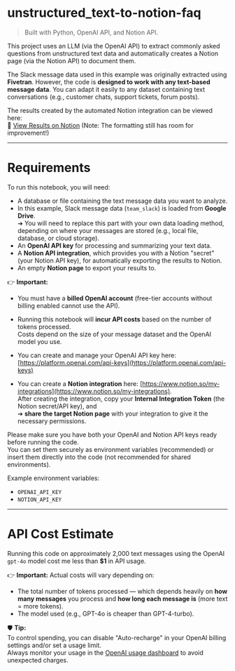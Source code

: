 # unstructured_text-to-notion-faq

> Built with Python, OpenAI API, and Notion API.

This project uses an LLM (via the OpenAI API) to extract commonly asked questions from unstructured text data and automatically creates a Notion page (via the Notion API) to document them.

The Slack message data used in this example was originally extracted using **Fivetran**.  However, the code is **designed to work with any text-based message data**. You can adapt it easily to any dataset containing text conversations (e.g., customer chats, support tickets, forum posts).

The results created by the automated Notion integration can be viewed here:  
🔗 [View Results on Notion](https://www.notion.so/Results-of-LLM-text-analysis-with-automated-Notion-Integration-1afd8cbfdbfd805d867bd9c9cb36e5d5)
(Note: The formatting still has room for improvement!)

---

# Requirements

To run this notebook, you will need:

- A database or file containing the text message data you want to analyze.
- In this example, Slack message data (`team_slack`) is loaded from **Google Drive**.  
  ➔ You will need to replace this part with your own data loading method, depending on where your messages are stored (e.g., local file, database, or cloud storage).
- An **OpenAI API key** for processing and summarizing your text data.
- A **Notion API integration**, which provides you with a Notion "secret" (your Notion API key), for automatically exporting the results to Notion.
- An empty **Notion page** to export your results to.

👉 **Important:**  
- You must have a **billed OpenAI account** (free-tier accounts without billing enabled cannot use the API).
- Running this notebook will **incur API costs** based on the number of tokens processed.  
  Costs depend on the size of your message dataset and the OpenAI model you use.
- You can create and manage your OpenAI API key here: [https://platform.openai.com/api-keys](https://platform.openai.com/api-keys)

- You can create a **Notion integration** here: [https://www.notion.so/my-integrations](https://www.notion.so/my-integrations).  
  After creating the integration, copy your **Internal Integration Token** (the Notion secret/API key), and  
  ➔ **share the target Notion page** with your integration to give it the necessary permissions.

Please make sure you have both your OpenAI and Notion API keys ready before running the code.  
You can set them securely as environment variables (recommended) or insert them directly into the code (not recommended for shared environments).

Example environment variables:
- `OPENAI_API_KEY`
- `NOTION_API_KEY`

---
# **API Cost Estimate**

Running this code on approximately 2,000 text messages using the OpenAI `gpt-4o` model cost me less than **$1** in API usage.

👉 **Important:** Actual costs will vary depending on:
- The total number of tokens processed — which depends heavily on **how many messages** you process and **how long each message is** (more text = more tokens).
- The model used (e.g., GPT-4o is cheaper than GPT-4-turbo).

🛡️ **Tip:**  
To control spending, you can disable "Auto-recharge" in your OpenAI billing settings and/or set a usage limit.  
Always monitor your usage in the [OpenAI usage dashboard](https://platform.openai.com/usage) to avoid unexpected charges.

